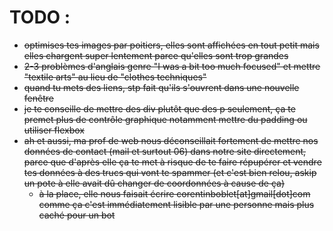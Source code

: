 ﻿# TODO :

- ~~optimises tes images par poitiers, elles sont affichées en tout petit mais elles chargent super lentement parce qu'elles sont trop grandes~~
- ~~2-3 problèmes d'anglais genre "I was a bit too much focused" et mettre "textile arts" au lieu de "clothes techniques"~~
- ~~quand tu mets des liens, stp fait qu'ils s'ouvrent dans une nouvelle fenêtre~~
- ~~je te conseille de mettre des div plutôt que des p seulement, ça te premet plus de contrôle graphique notamment mettre du padding ou utiliser flexbox~~
- ~~ah et aussi, ma prof de web nous déconseillait fortement de mettre nos données de contact (mail et surtout 06) dans notre site directement, parce que d'après elle ça te met à risque de te faire répupérer et vendre tes données à des trucs qui vont te spammer (et c'est bien relou, askip un pote à elle avait dû changer de coordonnées à cause de ça)~~
    - ~~à la place, elle nous faisait écrire corentinboblet[at]gmail[dot]com comme ça c'est immédiatement lisible par une personne mais plus caché pour un bot~~